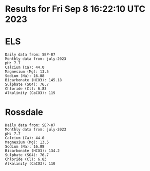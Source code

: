 # Results for Fri Sep  8 16:22:10 UTC 2023
# ELS
```
Daily data from: SEP-07
Monthly data from: july-2023
pH: 7.7
Calcium (Ca): 44.0
Magnesium (Mg): 13.5
Sodium (Na): 16.08
Bicarbonate (HCO3): 145.18
Sulphate (SO4): 76.7
Chloride (Cl): 6.83
Alkalinity (CaCO3): 119
```
# Rossdale
```
Daily data from: SEP-07
Monthly data from: july-2023
pH: 7.7
Calcium (Ca): 44.0
Magnesium (Mg): 13.5
Sodium (Na): 16.08
Bicarbonate (HCO3): 134.2
Sulphate (SO4): 76.7
Chloride (Cl): 6.83
Alkalinity (CaCO3): 110
```
